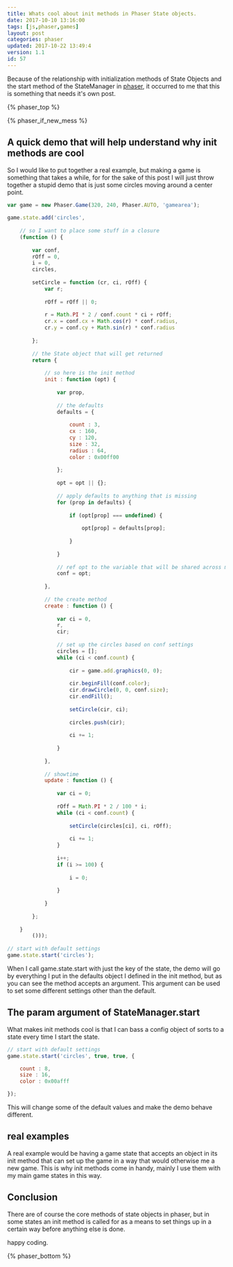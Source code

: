 ```yaml
---
title: Whats cool about init methods in Phaser State objects.
date: 2017-10-10 13:16:00
tags: [js,phaser,games]
layout: post
categories: phaser
updated: 2017-10-22 13:49:4
version: 1.1
id: 57
---
```


Because of the relationship with initialization methods of State Objects and the start method of the StateManager in [phaser](http://phaser.io), it occurred to me that this is something that needs it's own post.

<!-- more -->

{% phaser_top %}

{% phaser_if_new_mess %}

## A quick demo that will help understand why init methods are cool

So I would like to put together a real example, but making a game is something that takes a while, for for the sake of this post I will just throw together a stupid demo that is just some circles moving around a center point.

```js
var game = new Phaser.Game(320, 240, Phaser.AUTO, 'gamearea');
 
game.state.add('circles',
 
    // so I want to place some stuff in a closure
    (function () {
 
        var conf,
        rOff = 0,
        i = 0,
        circles,
 
        setCircle = function (cr, ci, rOff) {
            var r;
 
            rOff = rOff || 0;
 
            r = Math.PI * 2 / conf.count * ci + rOff;
            cr.x = conf.cx + Math.cos(r) * conf.radius,
            cr.y = conf.cy + Math.sin(r) * conf.radius
 
        };
 
        // the State object that will get returned
        return {
 
            // so here is the init method
            init : function (opt) {
 
                var prop,
 
                // the defaults
                defaults = {
 
                    count : 3,
                    cx : 160,
                    cy : 120,
                    size : 32,
                    radius : 64,
                    color : 0x00ff00
 
                };
 
                opt = opt || {};
 
                // apply defaults to anything that is missing
                for (prop in defaults) {
 
                    if (opt[prop] === undefined) {
 
                        opt[prop] = defaults[prop];
 
                    }
 
                }
 
                // ref opt to the variable that will be shared across methods.
                conf = opt;
 
            },
 
            // the create method
            create : function () {
 
                var ci = 0,
                r,
                cir;
 
                // set up the circles based on conf settings
                circles = [];
                while (ci < conf.count) {
 
                    cir = game.add.graphics(0, 0);
 
                    cir.beginFill(conf.color);
                    cir.drawCircle(0, 0, conf.size);
                    cir.endFill();
 
                    setCircle(cir, ci);
 
                    circles.push(cir);
 
                    ci += 1;
 
                }
 
            },
 
            // showtime
            update : function () {
 
                var ci = 0;
 
                rOff = Math.PI * 2 / 100 * i;
                while (ci < conf.count) {
 
                    setCircle(circles[ci], ci, rOff);
 
                    ci += 1;
                }
 
                i++;
                if (i >= 100) {
 
                    i = 0;
 
                }
 
            }
 
        };
 
    }
        ()));
 
// start with default settings
game.state.start('circles');
```

When I call game.state.start with just the key of the state, the demo will go by everything I put in the defaults object I defined in the init method, but as you can see the method accepts an argument. This argument can be used to set some different settings other than the default.

## The param argument of StateManager.start

What makes init methods cool is that I can bass a config object of sorts to a state every time I start the state. 

```js
// start with default settings
game.state.start('circles', true, true, {

    count : 8,
    size : 16,
    color : 0x00afff

});
```

This will change some of the default values and make the demo behave different.

## real examples

A real example would be having a game state that accepts an object in its init method that can set up the game in a way that would otherwise me a new game. This is why init methods come in handy, mainly I use them with my main game states in this way.

## Conclusion

There are of course the core methods of state objects in phaser, but in some states an init method is called for as a means to set things up in a certain way before anything else is done.

happy coding.

{% phaser_bottom %}
